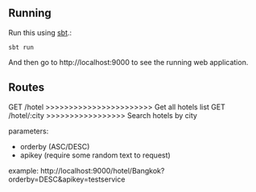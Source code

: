 ## Running

Run this using [sbt](http://www.scala-sbt.org/).:

```
sbt run
```

And then go to http://localhost:9000 to see the running web application.

## Routes

GET /hotel >>>>>>>>>>>>>>>>>>>>>>> Get all hotels list
GET /hotel/:city >>>>>>>>>>>>>>>>> Search hotels by city

parameters:
- orderby (ASC/DESC)
- apikey (require some random text to request)

example: http://localhost:9000/hotel/Bangkok?orderby=DESC&apikey=testservice
